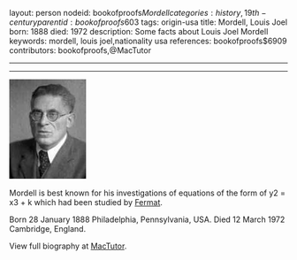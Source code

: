layout: person
nodeid: bookofproofs$Mordell
categories: history,19th-century
parentid: bookofproofs$603
tags: origin-usa
title: Mordell, Louis Joel
born: 1888
died: 1972
description: Some facts about Louis Joel Mordell
keywords: mordell, louis joel,nationality usa
references: bookofproofs$6909
contributors: bookofproofs,@MacTutor

---


---

![Mordell.jpg](https://github.com/bookofproofs/bookofproofs.github.io/blob/main/_sources/_assets/images/portraits/Mordell.jpg?raw=true)

Mordell is best known for his investigations of equations of the form of y2 = x3 + k which had been studied by <a href="https://mathshistory.st-andrews.ac.uk/Biographies/Fermat/">Fermat</a>.

Born 28 January 1888 Philadelphia, Pennsylvania, USA. Died 12 March 1972 Cambridge, England.


View full biography at [MacTutor](https://mathshistory.st-andrews.ac.uk/Biographies/Mordell/).